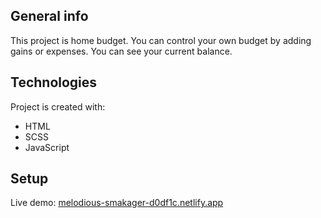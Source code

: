 ## General info

This project is home budget. You can control your own budget by adding gains or expenses. You can see your current balance.

## Technologies

Project is created with:

- HTML
- SCSS
- JavaScript

## Setup

Live demo: <a href='melodious-smakager-d0df1c.netlify.app'>melodious-smakager-d0df1c.netlify.app</a>
